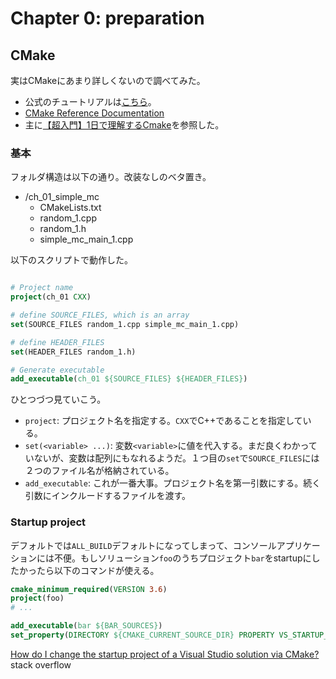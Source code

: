# Chapter 0: preparation

## CMake

実はCMakeにあまり詳しくないので調べてみた。

- 公式のチュートリアルは[こちら](https://cmake.org/getting-started/)。
- [CMake Reference Documentation](https://cmake.org/cmake/help/latest/)
- 主に[【超入門】1日で理解するCmake](https://qiita.com/sunrise_lover/items/589c4353d9547effc74b)を参照した。

### 基本

フォルダ構造は以下の通り。改装なしのベタ置き。

- /ch_01_simple_mc
  - CMakeLists.txt
  - random_1.cpp
  - random_1.h
  - simple_mc_main_1.cpp

以下のスクリプトで動作した。

```cmake

# Project name
project(ch_01 CXX)

# define SOURCE_FILES, which is an array
set(SOURCE_FILES random_1.cpp simple_mc_main_1.cpp)

# define HEADER_FILES
set(HEADER_FILES random_1.h)

# Generate executable
add_executable(ch_01 ${SOURCE_FILES} ${HEADER_FILES})
```

ひとつづつ見ていこう。

- `project`: プロジェクト名を指定する。`CXX`でC++であることを指定している。
- `set(<variable> ...)`: 変数`<variable>`に値を代入する。まだ良くわかっていないが、変数は配列にもなれるようだ。１つ目の`set`で`SOURCE_FILES`には２つのファイル名が格納されている。
- `add_executable`: これが一番大事。プロジェクト名を第一引数にする。続く引数にインクルードするファイルを渡す。

### Startup project

デフォルトでは`ALL_BUILD`デフォルトになってしまって、コンソールアプリケーションには不便。もしソリューション`foo`のうちプロジェクト`bar`をstartupにしたかったら以下のコマンドが使える。

```cmake
cmake_minimum_required(VERSION 3.6)
project(foo)
# ...

add_executable(bar ${BAR_SOURCES})
set_property(DIRECTORY ${CMAKE_CURRENT_SOURCE_DIR} PROPERTY VS_STARTUP_PROJECT bar)

```
[How do I change the startup project of a Visual Studio solution via CMake?](https://stackoverflow.com/questions/7304625/how-do-i-change-the-startup-project-of-a-visual-studio-solution-via-cmake) stack overflow

